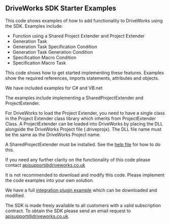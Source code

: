 ## DriveWorks SDK Starter Examples
This code shows examples of how to add functionality to DriveWorks using the SDK.
Examples include:
* Function using a Shared Project Extender and Project Extender
* Generation Task
* Generation Task Specification Condition
* Generation Task Generation Condition
* Specification Macro Condition
* Specification Macro Task

This code shows how to get started implementing these features. Examples show the required references, imports statements, attributes and objects.

We have included examples for C# and VB.net 

The examples include implementing a SharedProjectExtender and ProjectExtender.

For DriveWorks to load the Project Extender, you need to have a single class in the Project Extender class library which inherits from ProjectExtender Class.
A ProjectExtender can be loaded into DriveWorks by placing the DLL alongside the DriveWorks Project file (.driveprojx).
The DLL file name must be the same as the DriveWorks Project name.

A SharedProjectExtender must be installed. See the [help file](https://docs.driveworkspro.com/Topic/HowToManuallyInstallAPlugin) for how to do this.

If you need any further clarity on the functionality of this code please contact apisupport@driveworks.co.uk

It is not recommended to download and modify this code. Please implement the code examples into your own solution.

We have a full [integration plugin example](https://github.com/DriveWorks/Labs-Integration-Example) which can be downloaded and modified. 

The SDK is made freely available to all customers with a valid subscription contract.
To obtain the SDK please send an email request to apisupport@driveworks.co.uk.